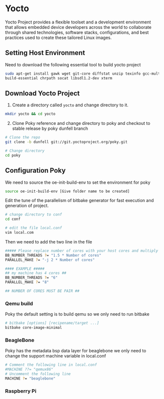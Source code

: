 # Yocto

Yocto Project provides a flexible toolset and a development environment that allows embedded device developers across the world to collaborate through shared technologies, software stacks, configurations, and best practices used to create these tailored Linux images.

## Setting Host Environment

Need to download the following essential tool to build yocto project

```bash
sudo apt-get install gawk wget git-core diffstat unzip texinfo gcc-multilib \
build-essential chrpath socat libsdl1.2-dev xterm
```

## Download Yocto Project

1.  Create a directory called `yocto` and change directory to it.

```bash
mkdir yocto && cd yocto
```

2. Clone Poky reference and change directory to poky and checkout to stable release by poky dunfell branch

```bash
# Clone the repo
git clone -b dunfell git://git.yoctoproject.org/poky.git

# Change directory
cd poky
```

## Configuration Poky

We need to source the oe-init-build-env to set the environment for poky

```bash
source oe-init-build-env [Give folder name to be created]
```

Edit the tune of the parallelism of bitbake generator for fast execution and generation of project.

```bash
# change directory to conf
cd conf

# edit the file local.conf
vim local.com
```

Then we need to add the two line in the file

```bash
##### Please replace number of cores with your host cores and multiply it by the number next to it #####
BB_NUMBER_THREADS ?= "1.5 * Number of cores"
PARALLEL_MAKE ?= "-j 2 * Number of cores"

#### EXAMPLE #####
## my machine has 4 cores ##
BB_NUMBER_THREADS ?= "6"
PARALLEL_MAKE ?= "8"

## NUMBER OF CORES MUST BE PAIR ##
```

### Qemu build

Poky the default setting is to build qemu so we only need to run bitbake

```bash
# bitbake [options] [recipename/target ...]
bitbake core-image-minimal
```

### BeagleBone

Poky has the metadata bsp data layer for beaglebone we only need to change the support machine variable in local.conf

```bash
# Comment the following line in local.conf
#MACHINE ??= "qemux86"
# Uncomment the following line
MACHINE ?= "beaglebone"
```

### Raspberry Pi

